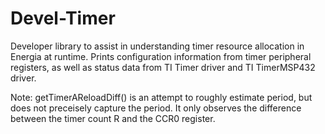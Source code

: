 # Devel-Timer

Developer library to assist in understanding timer resource allocation in Energia at runtime.
Prints configuration information from timer peripheral registers, as well as status
data from TI Timer driver and TI TimerMSP432 driver.

Note: getTimerAReloadDiff() is an attempt to roughly estimate period, but does not preceisely capture the period. It only observes the difference between the timer count R and the CCR0 register.
